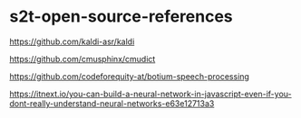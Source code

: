 # s2t-open-source-references

https://github.com/kaldi-asr/kaldi

https://github.com/cmusphinx/cmudict

https://github.com/codeforequity-at/botium-speech-processing

https://itnext.io/you-can-build-a-neural-network-in-javascript-even-if-you-dont-really-understand-neural-networks-e63e12713a3
